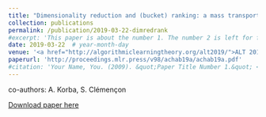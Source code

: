 ```yaml
---
title: "Dimensionality reduction and (bucket) ranking: a mass transportation approach"
collection: publications
permalink: /publication/2019-03-22-dimredrank
#excerpt: 'This paper is about the number 1. The number 2 is left for future work.'
date: 2019-03-22  # year-month-day
venue: '<a href="http://algorithmiclearningtheory.org/alt2019/">ALT 2019</a>'
paperurl: 'http://proceedings.mlr.press/v98/achab19a/achab19a.pdf'
#citation: 'Your Name, You. (2009). &quot;Paper Title Number 1.&quot; <i>Journal 1</i>. 1(1).'
---
```

co-authors: A. Korba, S. Clémençon

[Download paper here](http://proceedings.mlr.press/v98/achab19a/achab19a.pdf)

